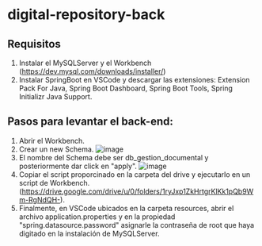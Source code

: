 # digital-repository-back

Requisitos
------------------
1. Instalar el MySQLServer y el Workbench (https://dev.mysql.com/downloads/installer/)
2. Instalar SpringBoot en VSCode y descargar las extensiones: Extension Pack For Java, Spring Boot Dashboard, Spring Boot Tools, Spring Initializr Java Support.

Pasos para levantar el back-end:
------------------

1. Abrir el Workbench.
2. Crear un new Schema.                                                                               ![image](https://github.com/project-II-unicauca-2023-2/digital-repository-back/assets/99036946/91eb5934-b14a-45f7-84e2-15d1b2c7c55d)
3. El nombre del Schema debe ser db_gestion_documental y posteriormente dar click en "apply". ![image](https://github.com/project-II-unicauca-2023-2/digital-repository-back/assets/99036946/0d536482-a442-48de-b1f5-0f42bdaddc85)
4. Copiar el script proporcinado en la carpeta del drive y ejecutarlo en un script de Workbench. (https://drive.google.com/drive/u/0/folders/1ryJxp1ZkHrtgrKlKk1pQb9Wm-RgNdQH-).
5. Finalmente, en VSCode ubicados en la carpeta resources, abrir el archivo application.properties y en la propiedad "spring.datasource.password" asignarle la contraseña de root que haya digitado en la instalación de MySQLServer.
